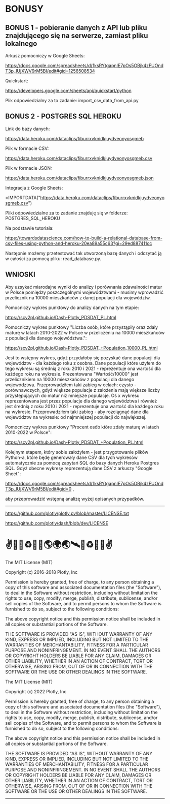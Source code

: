 # BONUSY

## BONUS 1 - pobieranie danych z API lub pliku znajdującego się na serwerze, zamiast pliku lokalnego

Arkusz pomocniczy w Google Sheets:

https://docs.google.com/spreadsheets/d/1ksRYtgapnIE7pOs5OBjk4zFUOndT3p_IUjXWV9rM5BI/edit#gid=1256508534

Quickstart:

https://developers.google.com/sheets/api/quickstart/python

Plik odpowiedzialny za to zadanie: import_csv_data_from_api.py
<br>
## BONUS 2 - POSTGRES SQL HEROKU

Link do bazy danych:

https://data.heroku.com/dataclips/fiburrxvknidkjuydveonyosgmeb

Plik w formacie CSV:

https://data.heroku.com/dataclips/fiburrxvknidkjuydveonyosgmeb.csv

Plik w formacie JSON:

https://data.heroku.com/dataclips/fiburrxvknidkjuydveonyosgmeb.json

Integracja z Google Sheets:

=IMPORTDATA("https://data.heroku.com/dataclips/fiburrxvknidkjuydveonyosgmeb.csv")

Pliki odpowiedzialne za to zadanie znajduję się w folderze: POSTGRES_SQL_HEROKU

Na podstawie tutoriala:

https://towardsdatascience.com/how-to-build-a-relational-database-from-csv-files-using-python-and-heroku-20ea89a55c63?gi=29ed887411cc

Następnie możemy przetestować tak utworzoną bazę danych i odczytać ją w całości za pomocą pliku: read_database.py.
<br>
## WNIOSKI

Aby uzsykać miarodajne wyniki do analizy i porównania zdawalności matur w Polsce pomiędzy poszczególnymi województwami - musimy wprowadzić przelicznik na 10000 mieszkańców z danej populacji dla województw.

Pomocniczy wykres punktowy do analizy danych na tym etapie:

https://scv2pl.github.io/Dash-Plotly_PDSDAT_PL.html

Pomocniczy wykres punktowy "Liczba osób, które przystąpiły oraz zdały maturę w latach 2010-2022 w Polsce w przeliczeniu na 10000 mieszkańców z populacji dla danego województwa.":

https://scv2pl.github.io/Dash-Plotly_PDSDAT_+Population_10000_PL.html

Jest to wstępny wykres, gdyż przydałoby się pozyskać dane populacji dla województw - dla każdego roku z osobna. Dane populacji które użyłem do tego wykresu są średnią z roku 2010 i 2021 - reprezentuje ona wartość dla każdego roku na wykresie. Prezentowana "Wartość/10000" jest przelicznikiem na 10000 mieszkańców z populacji dla danego województwa. Przeprowadziłem taki zabieg w celach: czysto - porównawczych, gdyż większe populacje z założenia mają większe liczby przystępujących do matur niż mniejsze populacje. Oś x wykresu reprezentowana jest przez populacje dla danego województwa i również jest średnią z roku 2010 i 2021 - reprezentuje ona wartość dla każdego roku na wykresie. Przeprowadziłem taki zabieg - aby rozciągnąć dane dla województw na wykresie: od najmniejszej populacji do największej.  

Pomocniczy wykres punktowy "Procent osób które zdały maturę w latach 2010-2022 w Polsce":

https://scv2pl.github.io/Dash-Plotly_PDSDAT_+Population_PL.html

Kolejnym etapem, który sobie założyłem - jest przygotowanie plików Python-a, które będę generowały dane CSV dla tych wykresów automatycznie za pomocą zapytań SQL do bazy danych Heroku Postgres SQL. Gdyż obecne wykresy reprezentują dane CSV z arkuszy "Google Sheet":

https://docs.google.com/spreadsheets/d/1ksRYtgapnIE7pOs5OBjk4zFUOndT3p_IUjXWV9rM5BI/edit#gid=0 ,

aby przeprowadzić wstępną analizę wyżej opisanych przypadków.

<hr>

https://github.com/plotly/plotly.py/blob/master/LICENSE.txt

https://github.com/plotly/dash/blob/dev/LICENSE

# ✌💙💚♻️🌌🚀🌎🌍🌏🛰🌌♻️💚💙✌

The MIT License (MIT)

Copyright (c) 2016-2018 Plotly, Inc

Permission is hereby granted, free of charge, to any person obtaining a copy
of this software and associated documentation files (the "Software"), to deal
in the Software without restriction, including without limitation the rights
to use, copy, modify, merge, publish, distribute, sublicense, and/or sell
copies of the Software, and to permit persons to whom the Software is
furnished to do so, subject to the following conditions:

The above copyright notice and this permission notice shall be included in
all copies or substantial portions of the Software.

THE SOFTWARE IS PROVIDED "AS IS", WITHOUT WARRANTY OF ANY KIND, EXPRESS OR
IMPLIED, INCLUDING BUT NOT LIMITED TO THE WARRANTIES OF MERCHANTABILITY,
FITNESS FOR A PARTICULAR PURPOSE AND NONINFRINGEMENT. IN NO EVENT SHALL THE
AUTHORS OR COPYRIGHT HOLDERS BE LIABLE FOR ANY CLAIM, DAMAGES OR OTHER
LIABILITY, WHETHER IN AN ACTION OF CONTRACT, TORT OR OTHERWISE, ARISING FROM,
OUT OF OR IN CONNECTION WITH THE SOFTWARE OR THE USE OR OTHER DEALINGS IN
THE SOFTWARE.

The MIT License (MIT)

Copyright (c) 2022 Plotly, Inc

Permission is hereby granted, free of charge, to any person obtaining a copy
of this software and associated documentation files (the "Software"), to deal
in the Software without restriction, including without limitation the rights
to use, copy, modify, merge, publish, distribute, sublicense, and/or sell
copies of the Software, and to permit persons to whom the Software is
furnished to do so, subject to the following conditions:

The above copyright notice and this permission notice shall be included in
all copies or substantial portions of the Software.

THE SOFTWARE IS PROVIDED "AS IS", WITHOUT WARRANTY OF ANY KIND, EXPRESS OR
IMPLIED, INCLUDING BUT NOT LIMITED TO THE WARRANTIES OF MERCHANTABILITY,
FITNESS FOR A PARTICULAR PURPOSE AND NONINFRINGEMENT. IN NO EVENT SHALL THE
AUTHORS OR COPYRIGHT HOLDERS BE LIABLE FOR ANY CLAIM, DAMAGES OR OTHER
LIABILITY, WHETHER IN AN ACTION OF CONTRACT, TORT OR OTHERWISE, ARISING FROM,
OUT OF OR IN CONNECTION WITH THE SOFTWARE OR THE USE OR OTHER DEALINGS IN
THE SOFTWARE.

<hr>
